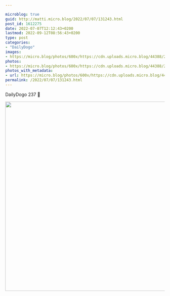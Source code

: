 ```yaml
---

microblog: true
guid: http://matti.micro.blog/2022/07/07/131243.html
post_id: 1612275
date: 2022-07-07T12:12:43+0200
lastmod: 2022-09-12T08:56:43+0200
type: post
categories:
- "DailyDogo"
images:
- https://micro.blog/photos/600x/https://cdn.uploads.micro.blog/44388/2022/4dd8e8c635.jpg
photos:
- https://micro.blog/photos/600x/https://cdn.uploads.micro.blog/44388/2022/4dd8e8c635.jpg
photos_with_metadata:
- url: https://micro.blog/photos/600x/https://cdn.uploads.micro.blog/44388/2022/4dd8e8c635.jpg
permalink: /2022/07/07/131243.html
---
```

DailyDogo 237 🐶

<img src="/media/uploads/2022/4dd8e8c635.jpg" width="600" height="600" alt="" />
